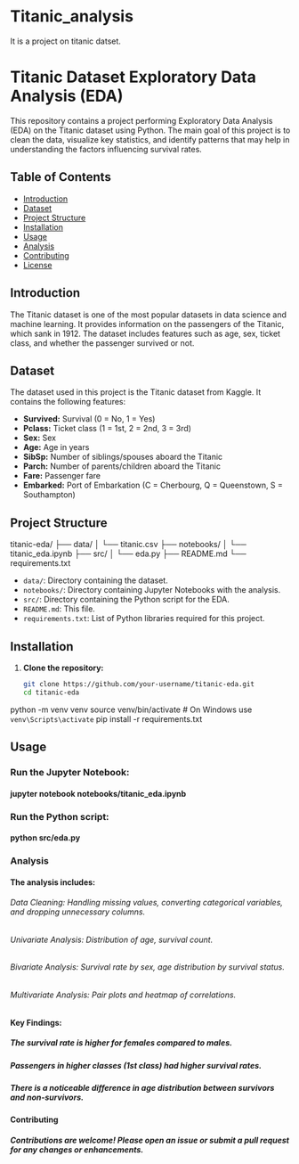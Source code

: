 # Titanic_analysis
It is a project on titanic datset.
# Titanic Dataset Exploratory Data Analysis (EDA)

This repository contains a project performing Exploratory Data Analysis (EDA) on the Titanic dataset using Python. The main goal of this project is to clean the data, visualize key statistics, and identify patterns that may help in understanding the factors influencing survival rates.

## Table of Contents
- [Introduction](#introduction)
- [Dataset](#dataset)
- [Project Structure](#project-structure)
- [Installation](#installation)
- [Usage](#usage)
- [Analysis](#analysis)
- [Contributing](#contributing)
- [License](#license)

## Introduction
The Titanic dataset is one of the most popular datasets in data science and machine learning. It provides information on the passengers of the Titanic, which sank in 1912. The dataset includes features such as age, sex, ticket class, and whether the passenger survived or not.

## Dataset
The dataset used in this project is the Titanic dataset from Kaggle. It contains the following features:
- **Survived:** Survival (0 = No, 1 = Yes)
- **Pclass:** Ticket class (1 = 1st, 2 = 2nd, 3 = 3rd)
- **Sex:** Sex
- **Age:** Age in years
- **SibSp:** Number of siblings/spouses aboard the Titanic
- **Parch:** Number of parents/children aboard the Titanic
- **Fare:** Passenger fare
- **Embarked:** Port of Embarkation (C = Cherbourg, Q = Queenstown, S = Southampton)

## Project Structure
titanic-eda/
├── data/
│ └── titanic.csv
├── notebooks/
│ └── titanic_eda.ipynb
├── src/
│ └── eda.py
├── README.md
└── requirements.txt

- `data/`: Directory containing the dataset.
- `notebooks/`: Directory containing Jupyter Notebooks with the analysis.
- `src/`: Directory containing the Python script for the EDA.
- `README.md`: This file.
- `requirements.txt`: List of Python libraries required for this project.

## Installation
1. **Clone the repository:**
   ```bash
   git clone https://github.com/your-username/titanic-eda.git
   cd titanic-eda

python -m venv venv
source venv/bin/activate  # On Windows use `venv\Scripts\activate`
pip install -r requirements.txt
## Usage

### Run the Jupyter Notebook:
#### jupyter notebook notebooks/titanic_eda.ipynb
### Run the Python script:
#### python src/eda.py

### Analysis

#### The analysis includes:

###### Data Cleaning: Handling missing values, converting categorical variables, and dropping unnecessary columns.
###### Univariate Analysis: Distribution of age, survival count.
###### Bivariate Analysis: Survival rate by sex, age distribution by survival status.
###### Multivariate Analysis: Pair plots and heatmap of correlations.

#### Key Findings:
##### The survival rate is higher for females compared to males.
##### Passengers in higher classes (1st class) had higher survival rates.
##### There is a noticeable difference in age distribution between survivors and non-survivors.

#### Contributing
##### Contributions are welcome! Please open an issue or submit a pull request for any changes or enhancements.
